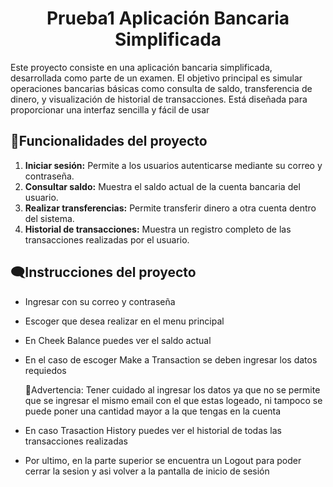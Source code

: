 <h1 align="center"> Prueba1 Aplicación Bancaria Simplificada </h1>

Este proyecto consiste en una aplicación bancaria simplificada, desarrollada como parte de un examen. 
El objetivo principal es simular operaciones bancarias básicas como consulta de saldo, transferencia de dinero, y visualización de historial de transacciones. 
Está diseñada para proporcionar una interfaz sencilla y fácil de usar

## :hammer:Funcionalidades del proyecto
1. **Iniciar sesión:** Permite a los usuarios autenticarse mediante su correo y contraseña.
2. **Consultar saldo:** Muestra el saldo actual de la cuenta bancaria del usuario.
3. **Realizar transferencias:** Permite transferir dinero a otra cuenta dentro del sistema.
4. **Historial de transacciones:** Muestra un registro completo de las transacciones realizadas por el usuario.

## :left_speech_bubble:Instrucciones  del proyecto
- Ingresar con su correo y contraseña
- Escoger que desea realizar en el menu principal
- En Cheek Balance puedes ver el saldo actual 
- En el caso de escoger Make a Transaction se deben ingresar los datos requiedos

  :stop_sign:Advertencia: Tener cuidado al ingresar los datos ya que no se permite que se ingresar el mismo email con el que estas logeado,  ni tampoco se puede poner una cantidad mayor a la que tengas en la cuenta

- En caso Trasaction History puedes ver el historial de todas las transacciones realizadas
- Por ultimo, en la parte superior se encuentra un Logout para poder cerrar la sesion y asi volver a la pantalla de inicio de sesión 



    



